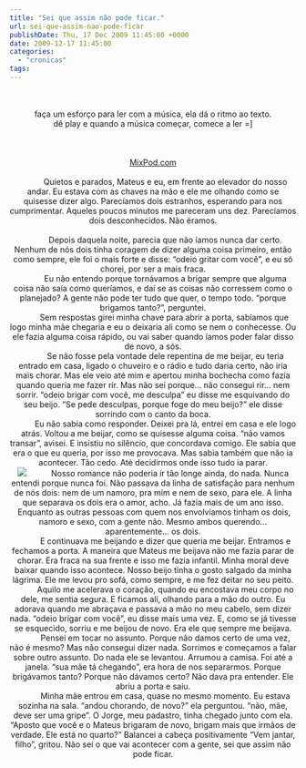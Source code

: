 ```yaml
---
title: "Sei que assim não pode ficar."
url: sei-que-assim-nao-pode-ficar
publishDate: Thu, 17 Dec 2009 11:45:00 +0000
date: 2009-12-17 11:45:00
categories: 
  - "cronicas"
tags: 
---
```

<center><br><div><div><span><br></span></div><span>faça um esforço para ler com a música, ela dá o ritmo ao texto.</span><br><span>dê play e quando a música começar, comece a ler =]</span></div><div><br><br><center><div><br><a href="http://mixpod.com/">MixPod.com</a></div><br><div><span>           Quietos e parados, Mateus e eu, em frente ao elevador do nosso andar. Eu estava com as chaves na mão e ele me olhando como se quisesse dizer algo. Parecíamos dois estranhos, esperando para nos cumprimentar. Aqueles poucos minutos me pareceram uns dez. Parecíamos dois desconhecidos. Não éramos.</span></div><br></center></div><div><div><div><span><span>           Depois daquela noite, parecia que não íamos nunca dar certo. Nenhum de nós dois tinha coragem de dizer alguma coisa primeiro, então como sempre, ele foi o mais forte e disse: “odeio gritar com você”, e eu só chorei, por ser a mais fraca.</span></span></div></div><div><span><span>           Eu não entendo porque tornávamos a brigar sempre que alguma coisa não saía como queríamos, e daí se as coisas não corressem como o planejado? A gente não pode ter tudo que quer, o tempo todo. “porque brigamos tanto?”, perguntei.</span></span></div><div><span><span>          Sem respostas girei minha chave para abrir a porta, sabíamos que logo minha mãe chegaria e eu o deixaria ali como se nem o conhecesse. Ou ele fazia alguma coisa rápido, ou vai saber quando íamos poder falar disso de novo, a sós.</span></span></div><div><span><span>           Se não fosse pela vontade dele repentina de me beijar, eu teria entrado em casa, ligado o chuveiro e o rádio e tudo daria certo, não iria mais chorar. Mas ele veio até mim e apertou minha bochecha como fazia quando queria me fazer rir. Mas não sei porque... não consegui rir... nem sorrir. “odeio brigar com você, me desculpa” eu disse me esquivando do seu beijo. “Se pede desculpas, porque foge do meu beijo?” ele disse sorrindo com o canto da boca.</span></span></div><div><span><span>           Eu não sabia como responder. Deixei pra lá, entrei em casa e ele logo atrás. Voltou a me beijar, como se quisesse alguma coisa. “não vamos transar”, avisei. E insistiu no silêncio, que concordava comigo. Ele sabia que era o que eu queria, por isso me provocava. Mas sabia também que não ia acontecer. Tão cedo. Até decidirmos onde isso tudo ia parar.</span></span></div><div><a href="http://2.bp.blogspot.com/_BzqI_RDZ6O4/SyoYVuJ3wmI/AAAAAAAABYk/Xu52jJnsBfU/s1600-h/10133013.jpg" imageanchor="1"><span><img border="0" src="http://2.bp.blogspot.com/_BzqI_RDZ6O4/SyoYVuJ3wmI/AAAAAAAABYk/Xu52jJnsBfU/s200/10133013.jpg"></span></a><span><span>           Nosso romance não poderia ir tão longe ainda, do nada. Nunca entendi porque nunca foi. Não passava da linha de satisfação para nenhum de nós dois: nem de um namoro, pra mim e nem de sexo, para ele. A linha que separava os dois era o amor, acho. Já fazia mais de um ano isso.  Enquanto as outras pessoas com quem nos envolvíamos tinham os dois, namoro e sexo, com a gente não. Mesmo ambos querendo... aparentemente... os dois.</span></span></div><div><span><span>           E continuava me beijando e dizer que queria me beijar. Entramos e fechamos a porta. A maneira que Mateus me beijava não me fazia parar de chorar. Era fraca na sua frente e isso me fazia infantil. Minha moral deve baixar quando isso acontece. Nosso beijo tinha o gosto salgado da minha lágrima. Ele me levou pro sofá, como sempre, e me fez deitar no seu peito.</span></span></div><div><span><span>           Aquilo me acelerava o coração, quando eu encostava meu corpo no dele, me sentia segura. E ficamos ali, olhando para a mão do outro. Eu adorava quando me abraçava e passava a mão no meu cabelo, sem dizer nada. “odeio brigar com você”, eu disse mais uma vez. E, como se já tivesse se esquecido, sorriu e me beijou de novo. Era ele que sempre me beijava.</span></span></div><div><span><span>           Pensei em tocar no assunto. Porque não damos certo de uma vez, não é mesmo? Mas não consegui dizer nada. Sorrimos e começamos a falar sobre outro assunto. Do nada ele se levantou. Arrumou a camisa. Foi até a janela. “sua mãe tá chegando”, era hora de nos separarmos. Porque brigávamos tanto? Porque não dávamos certo? Não dava pra entender. Ele abriu a porta e saiu.</span></span></div><div><span><span>           Minha mãe entrou em casa, quase no mesmo momento. Eu estava sozinha na sala. “andou chorando, de novo?” ela perguntou. “não, mãe, deve ser uma gripe”. O Jorge, meu padastro, tinha chegado junto com ela. “Aposto que você e o Mateus brigaram de novo, brigam mais que irmãos de verdade. Ele está no quarto?” Balancei a cabeça positivamente “Vem jantar, filho”, gritou. Não sei o que vai acontecer com a gente, sei que assim não pode ficar.</span></span></div></div><div><span><br></span> </div><br><br></center>
